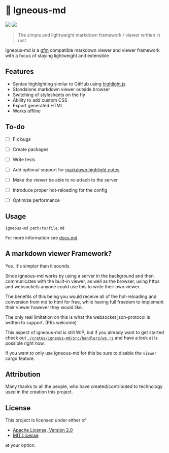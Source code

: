 # 🌋 Igneous-md

![](<https://img.shields.io/badge/dynamic/toml?url=https%3A%2F%2Fraw.githubusercontent.com%2FDOD-101%2Figneous-md%2Fmaster%2FCargo.toml&query=package.version&label=Version&color=rgb(20%2C20%2C20)>)
[![](https://img.shields.io/badge/Crates.io-orange?style=flat&link=https%3A%2F%2Fcrates.io%2Fcrates%2Figneous-md)](https://crates.io/crates/igneous-md)

> The simple and lightweight markdown framework / viewer written in rust

Igneous-md is a [gfm](https://docs.github.com/en/get-started/writing-on-github/getting-started-with-writing-and-formatting-on-github/basic-writing-and-formatting-syntax) compatible markdown viewer and viewer framework with a focus of staying lightweight and extensible

## Features

- Syntax highlighting similar to GitHub using [highlight.js](https://github.com/highlightjs/highlight.js)
- Standalone markdown viewer outside browser
- Switching of stylesheets on the fly
- Ability to add custom CSS
- Export generated HTML
- Works offline

## To-do

- [ ] Fix bugs

- [ ] Create packages

- [ ] Write tests

- [ ] Add optional support for [markdown highlight notes](https://github.com/orgs/community/discussions/16925)

- [ ] Make the viewer be able to re-attach to the server

- [ ] Introduce proper hot-reloading for the config

- [ ] Optimize performance

## Usage

```
igneous-md path/to/file.md
```

For more information see [docs.md](./docs.md)

## A markdown viewer Framework?

Yes. It's simpler than it sounds. 

Since igneous-md works by using a server in the background and then communicates with the built-in viewer, as well as the browser, 
using https and websockets anyone could use this to write their own viewer. 

The benefits of this being you would receive all of the hot-reloading and conversion from md to html for free, 
while having full freedom to implement their viewer however they would like. 

The only real limitation on this is what the websocket json-protocol is written to support. (PRs welcome)

This aspect of igneous-md is still WIP, but if you already want to get started check out [`./crates/igneous-md/src/handlers/ws.rs`](./crates/igneous-md/src/handlers/ws.rs)
and have a look at is possible right now.

If you want to only use igneous-md for this be sure to disable the `viewer` cargo feature.

## Attribution

Many thanks to all the people, who have created/contributed to technology used in the creation this project.

## License

This project is licensed under either of

- [Apache License, Version 2.0](https://www.apache.org/licenses/LICENSE-2.0)
- [MIT License](https://opensource.org/license/MIT)

at your option.
